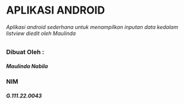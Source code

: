 # APLIKASI ANDROID
###### Aplikasi android sederhana untuk menampilkan inputan data kedalam listview diedit oleh Maulinda

### Dibuat Oleh :
##### Maulinda Nabila
### NIM
##### G.111.22.0043